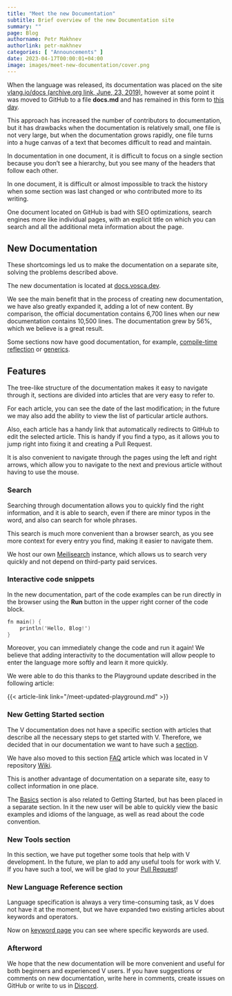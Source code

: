 ```yaml
---
title: "Meet the new Documentation"
subtitle: Brief overview of the new Documentation site
summary: ""
page: Blog
authorname: Petr Makhnev
authorlink: petr-makhnev
categories: [ "Announcements" ]
date: 2023-04-17T00:00:01+04:00
image: images/meet-new-documentation/cover.png
---
```


When the language was released, its documentation was placed on the site
[vlang.io/docs (archive.org link, June, 23, 2019)](https://web.archive.org/web/20190623015404/https://vlang.io/docs),
however at some point it was moved to GitHub to a file **docs.md** and has remained in this form to
[this day](https://github.com/vlang/v/blob/master/doc/docs.md).

This approach has increased the number of contributors to documentation, but it has drawbacks when
the documentation is relatively small, one file is not very large, but when the documentation grows
rapidly, one file turns into a huge canvas of a text that becomes difficult to read and maintain.

In documentation in one document, it is difficult to focus on a single section because you don’t see
a hierarchy, but you see many of the headers that follow each other.

In one document, it is difficult or almost impossible to track the history when
some section was last changed or who contributed more to its writing.

One document located on GitHub is bad with SEO optimizations, search engines more like
individual pages, with an explicit title on which you can search and all the additional
meta information about the page.

## New Documentation

These shortcomings led us to make the documentation on a separate site, solving the problems
described above.

The new documentation is located at [docs.vosca.dev](https://docs.vosca.dev).

We see the main benefit that in the process of creating new documentation, we have also
greatly expanded it, adding a lot of new content.
By comparison, the official documentation contains 6,700 lines when our new documentation contains
10,500 lines.
The documentation grew by 56%, which we believe is a great result.

Some sections now have good documentation, for example,
[compile-time reflection](https://docs.vosca.dev/concepts/compile-time/reflection.html)
or
[generics](https://docs.vosca.dev/concepts/generics.html).

## Features

The tree-like structure of the documentation makes it easy to navigate through it, sections are
divided into articles that are very easy to refer to.

For each article, you can see the date of the last modification; in the future we may also add the
ability to view the list of particular article authors.

Also, each article has a handy link that automatically redirects to GitHub to edit the selected
article.
This is handy if you find a typo, as it allows you to jump right into fixing it and creating a Pull
Request.

It is also convenient to navigate through the pages using the left and right arrows, which allow you
to navigate to the next and previous article without having to use the mouse.

### Search

Searching through documentation allows you to quickly find the right information, and it is able to
search, even if there are minor typos in the word, and also can search for whole phrases.

This search is much more convenient than a browser search, as you see more context for every entry
you find, making it easier to navigate them.

We host our own
[Meilisearch](https://www.meilisearch.com)
instance, which allows us to search very quickly and not depend on third-party paid services.

### Interactive code snippets

In the new documentation, part of the code examples can be run directly in the browser using the
**Run** button in the upper right corner of the code block.

```v {play=true}
fn main() {
    println('Hello, Blog!')
}
```

Moreover, you can immediately change the code and run it again!
We believe that adding interactivity to the documentation will allow people to enter the language
more softly and learn it more quickly.

We were able to do this thanks to the Playground update described in the following article:

{{< article-link link="/meet-updated-playground.md" >}}

### New Getting Started section

The V documentation does not have a specific section with articles that describe all the necessary
steps to get started with V.
Therefore, we decided that in our documentation we want to have such a
[section](https://docs.vosca.dev/getting-started/overview.html).

We have also moved to this section
[FAQ](https://docs.vosca.dev/getting-started/faq.html)
article which was located
in V repository
[Wiki](https://github.com/vlang/v/wiki).

This is another advantage of documentation on a separate site, easy to collect information in one
place.

The [Basics](https://docs.vosca.dev/basics/basic-syntax.html) section is also related to Getting
Started, but has been placed in a separate section.
In it the new user will be able to quickly view the basic examples and idioms of the language, as
well as read about the code convention.

### New Tools section

In this section, we have put together some tools that help with V development.
In the future, we plan to add any useful tools for work with V.
If you have such a tool, we will be glad to your
[Pull Request](https://github.com/vlang-association/docs)!

### New Language Reference section

Language specification is always a very time-consuming task, as V does not have it at the moment,
but we have expanded two existing articles about keywords and operators.

Now on [keyword page](https://docs.vosca.dev/language-reference/keywords.html) you can see where
specific keywords are used.

### Afterword

We hope that the new documentation will be more convenient and useful for both beginners and
experienced V users.
If you have suggestions or comments on new documentation, write here in comments, create issues on
GitHub or write to us in
[Discord](https://discord.gg/vlang).
